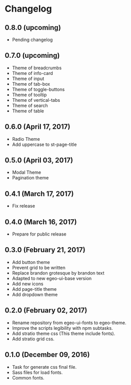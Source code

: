 # Changelog

## 0.8.0 (upcoming)

* Pending changelog

## 0.7.0 (upcoming)

* Theme of breadcrumbs
* Theme of info-card
* Theme of input
* Theme of tab-box
* Theme of toggle-buttons
* Theme of tooltip
* Theme of vertical-tabs
* Theme of search
* Theme of table


## 0.6.0 (April 17, 2017)

* Radio Theme
* Add uppercase to st-page-title

## 0.5.0 (April 03, 2017)

* Modal Theme
* Pagination theme

## 0.4.1 (March 17, 2017)

* Fix release

## 0.4.0 (March 16, 2017)

* Prepare for public release

## 0.3.0 (February 21, 2017)

* Add button theme
* Prevent grid to be written
* Replace brandon grotesque by brandon text
* Adapted to new egeo-ui-base version
* Add new icons
* Add page-title theme
* Add dropdown theme

## 0.2.0 (February 02, 2017)

* Rename repository from egeo-ui-fonts to egeo-theme.
* Improve the scripts legibility with npm subtasks.
* Add stratio theme css (This theme include fonts).
* Add stratio grid css.

## 0.1.0 (December 09, 2016)

* Task for generate css final file.
* Sass files for load fonts.
* Common fonts.
